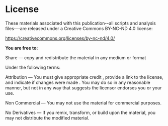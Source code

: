 # License

These materials associated with this publication--all scripts and analysis
files---are released under a Creative Commons BY-NC-ND 4.0 license:

<https://creativecommons.org/licenses/by-nc-nd/4.0/>

**You are free to:**

Share — copy and redistribute the material in any medium or format

Under the following terms:

Attribution — You must give appropriate credit , provide a link to the license,
and indicate if changes were made . You may do so in any reasonable manner, but
not in any way that suggests the licensor endorses you or your use.

Non Commercial — You may not use the material for commercial purposes.

No Derivatives — If you remix, transform, or build upon the material, you may
not distribute the modified material.

